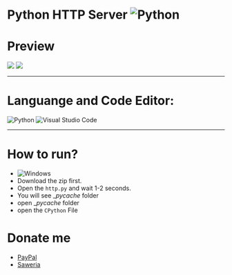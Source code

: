 # Python HTTP Server ![Python](https://img.shields.io/badge/python-3670A0?style=for-the-badge&logo=python&logoColor=ffdd54)

# Preview
<img src="https://media.discordapp.net/attachments/892092969753141281/895785587045441577/unknown.png">
<img src="https://media.discordapp.net/attachments/892092969753141281/895785643874086922/unknown.png">

***

# Languange and Code Editor:
![Python](https://img.shields.io/badge/python-3670A0?style=for-the-badge&logo=python&logoColor=ffdd54)
![Visual Studio Code](https://img.shields.io/badge/Visual%20Studio%20Code-0078d7.svg?style=for-the-badge&logo=visual-studio-code&logoColor=white)

***

# How to run?
- ![Windows](https://img.shields.io/badge/Windows-0078D6?style=for-the-badge&logo=windows&logoColor=white)
- Download the zip first.
- Open the `http.py` and wait 1-2 seconds.
- You will see __pycache_ folder
- open __pycache_ folder
- open the `CPython` File

# Donate me
- [PayPal](https://paypal.me/lytetools)
- [Saweria](https://saweria.co/LyteVV)
